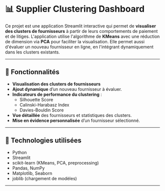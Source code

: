 # 📊 Supplier Clustering Dashboard

Ce projet est une application Streamlit interactive qui permet de **visualiser des clusters de fournisseurs** à partir de leurs comportements de paiement et de litiges. L'application utilise l'algorithme de **KMeans** avec une réduction de dimension via **PCA** pour faciliter la visualisation. Elle permet aussi d'évaluer un nouveau fournisseur en ligne, en l'intégrant dynamiquement dans les clusters existants.

---

## 🚀 Fonctionnalités

- **Visualisation des clusters de fournisseurs** 
- **Ajout dynamique** d’un nouveau fournisseur à évaluer.
- **Indicateurs de performance du clustering** :
  - Silhouette Score
  - Calinski-Harabasz Index
  - Davies-Bouldin Score
- **Vue détaillée** des fournisseurs et statistiques des clusters.
- **Mise en évidence personnalisée** d’un fournisseur sélectionné.

---

## 🧠 Technologies utilisées

- Python
- Streamlit
- scikit-learn (KMeans, PCA, preprocessing)
- Pandas, NumPy
- Matplotlib, Seaborn
- joblib (chargement de modèles)

---



